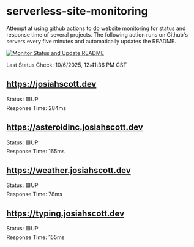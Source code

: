 # serverless-site-monitoring
Attempt at using github actions to do website monitoring for status and response time of several projects. The following action runs on Github's servers every five minutes and automatically updates the README.  

[![Monitor Status and Update README](https://github.com/JosiahSco/serverless-site-monitoring/actions/workflows/monitor.yaml/badge.svg)](https://github.com/JosiahSco/serverless-site-monitoring/actions/workflows/monitor.yaml)

Last Status Check: 10/6/2025, 12:41:36 PM CST

## https://josiahscott.dev
Status: 🟩UP  
Response Time: 284ms

## https://asteroidinc.josiahscott.dev
Status: 🟩UP  
Response Time: 165ms

## https://weather.josiahscott.dev
Status: 🟩UP  
Response Time: 78ms

## https://typing.josiahscott.dev
Status: 🟩UP  
Response Time: 155ms

